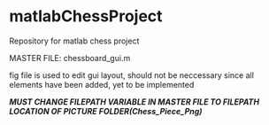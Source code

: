 # matlabChessProject
Repository for matlab chess project

MASTER FILE: chessboard_gui.m

fig file is used to edit gui layout, should not be neccessary since all elements have been added, yet to be implemented

***MUST CHANGE FILEPATH VARIABLE IN MASTER FILE TO FILEPATH LOCATION OF PICTURE FOLDER(Chess_Piece_Png)***
